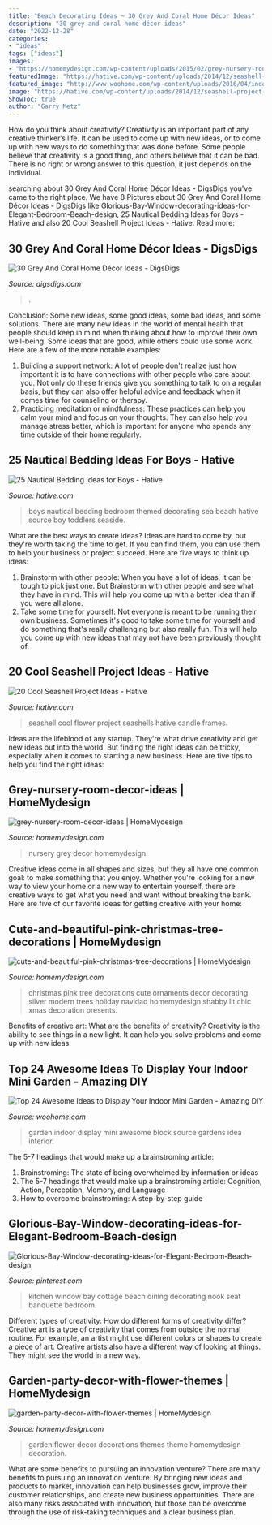 ```yaml
---
title: "Beach Decorating Ideas ~ 30 Grey And Coral Home Décor Ideas"
description: "30 grey and coral home décor ideas"
date: "2022-12-28"
categories:
- "ideas"
tags: ["ideas"]
images:
- "https://homemydesign.com/wp-content/uploads/2015/02/grey-nursery-room-decor-ideas.jpg"
featuredImage: "https://hative.com/wp-content/uploads/2014/12/seashell-project-ideas/8-seashell-flower.jpg"
featured_image: "http://www.woohome.com/wp-content/uploads/2016/04/indoor-garden-projects-13.jpg"
image: "https://hative.com/wp-content/uploads/2014/12/seashell-project-ideas/8-seashell-flower.jpg"
ShowToc: true
author: "Garry Metz"
---
```



How do you think about creativity?
Creativity is an important part of any creative thinker’s life. It can be used to come up with new ideas, or to come up with new ways to do something that was done before. Some people believe that creativity is a good thing, and others believe that it can be bad. There is no right or wrong answer to this question, it just depends on the individual.

	

		
searching about 30 Grey And Coral Home Décor Ideas - DigsDigs you've came to the right place. We have 8 Pictures about 30 Grey And Coral Home Décor Ideas - DigsDigs like Glorious-Bay-Window-decorating-ideas-for-Elegant-Bedroom-Beach-design, 25 Nautical Bedding Ideas for Boys - Hative and also 20 Cool Seashell Project Ideas - Hative. Read more:
		
    
## 30 Grey And Coral Home Décor Ideas - DigsDigs

<img loading=lazy src="https://www.digsdigs.com/photos/grey-and-coral-home-decor-ideas-28-554x681.jpg" onerror="this.onerror=null;this.src='https://tse1.mm.bing.net/th?id=OIP.K5KcgHF5U9md7EQE4Dk2XgHaJG&amp;pid=15.1';" alt="30 Grey And Coral Home Décor Ideas - DigsDigs">

_Source: digsdigs.com_

>. 

	

Conclusion: Some new ideas, some good ideas, some bad ideas, and some solutions.
There are many new ideas in the world of mental health that people should keep in mind when thinking about how to improve their own well-being. Some ideas that are good, while others could use some work. Here are a few of the more notable examples: 
1) Building a support network: A lot of people don't realize just how important it is to have connections with other people who care about you. Not only do these friends give you something to talk to on a regular basis, but they can also offer helpful advice and feedback when it comes time for counseling or therapy. 
2) Practicing meditation or mindfulness: These practices can help you calm your mind and focus on your thoughts. They can also help you manage stress better, which is important for anyone who spends any time outside of their home regularly.

    
## 25 Nautical Bedding Ideas For Boys - Hative

<img loading=lazy src="https://hative.com/wp-content/uploads/2014/10/nautical-bedding-ideas/11-nautical-bedding-ideas-for-boys.jpg" onerror="this.onerror=null;this.src='https://tse4.mm.bing.net/th?id=OIP.ayFmTou8Oi48Mi3qIfw1sQHaJ3&amp;pid=15.1';" alt="25 Nautical Bedding Ideas for Boys - Hative">

_Source: hative.com_

>boys nautical bedding bedroom themed decorating sea beach hative source boy toddlers seaside. 

	

What are the best ways to create ideas?
Ideas are hard to come by, but they're worth taking the time to get. If you can find them, you can use them to help your business or project succeed. Here are five ways to think up ideas: 
1. Brainstorm with other people: When you have a lot of ideas, it can be tough to pick just one. But Brainstorm with other people and see what they have in mind. This will help you come up with a better idea than if you were all alone. 
2. Take some time for yourself: Not everyone is meant to be running their own business. Sometimes it's good to take some time for yourself and do something that's really challenging but also really fun. This will help you come up with new ideas that may not have been previously thought of. 

    
## 20 Cool Seashell Project Ideas - Hative

<img loading=lazy src="https://hative.com/wp-content/uploads/2014/12/seashell-project-ideas/8-seashell-flower.jpg" onerror="this.onerror=null;this.src='https://tse2.mm.bing.net/th?id=OIP.DhHBkS07_Q0sr5Fnyjy0_QHaJ6&amp;pid=15.1';" alt="20 Cool Seashell Project Ideas - Hative">

_Source: hative.com_

>seashell cool flower project seashells hative candle frames. 

	

Ideas are the lifeblood of any startup. They're what drive creativity and get new ideas out into the world. But finding the right ideas can be tricky, especially when it comes to starting a new business. Here are five tips to help you find the right ideas: 

    
## Grey-nursery-room-decor-ideas | HomeMydesign

<img loading=lazy src="https://homemydesign.com/wp-content/uploads/2015/02/grey-nursery-room-decor-ideas.jpg" onerror="this.onerror=null;this.src='https://tse4.mm.bing.net/th?id=OIP.wAzMMN_ZUHiQO9qPK3bVaQHaLH&amp;pid=15.1';" alt="grey-nursery-room-decor-ideas | HomeMydesign">

_Source: homemydesign.com_

>nursery grey decor homemydesign. 

	

Creative ideas come in all shapes and sizes, but they all have one common goal: to make something that you enjoy. Whether you're looking for a new way to view your home or a new way to entertain yourself, there are creative ways to get what you need and want without breaking the bank. Here are five of our favorite ideas for getting creative with your home: 

    
## Cute-and-beautiful-pink-christmas-tree-decorations | HomeMydesign

<img loading=lazy src="https://homemydesign.com/wp-content/uploads/2012/11/cute-and-beautiful-pink-christmas-tree-decorations.jpg" onerror="this.onerror=null;this.src='https://tse4.mm.bing.net/th?id=OIP.msipnGXDGPTNaTQ-vlM14wHaMf&amp;pid=15.1';" alt="cute-and-beautiful-pink-christmas-tree-decorations | HomeMydesign">

_Source: homemydesign.com_

>christmas pink tree decorations cute ornaments decor decorating silver modern trees holiday navidad homemydesign shabby lit chic xmas decoration presents. 

	

Benefits of creative art: What are the benefits of creativity?
Creativity is the ability to see things in a new light. It can help you solve problems and come up with new ideas.

    
## Top 24 Awesome Ideas To Display Your Indoor Mini Garden - Amazing DIY

<img loading=lazy src="http://www.woohome.com/wp-content/uploads/2016/04/indoor-garden-projects-13.jpg" onerror="this.onerror=null;this.src='https://tse4.mm.bing.net/th?id=OIP.Ki_UXHZ1V1w7he8dPZSgBAHaLH&amp;pid=15.1';" alt="Top 24 Awesome Ideas to Display Your Indoor Mini Garden - Amazing DIY">

_Source: woohome.com_

>garden indoor display mini awesome block source gardens idea interior. 

	

The 5-7 headings that would make up a brainstroming article:
1. Brainstroming: The state of being overwhelmed by information or ideas
2. The 5-7 headings that would make up a brainstroming article: Cognition, Action, Perception, Memory, and Language
3. How to overcome brainstroming: A step-by-step guide

    
## Glorious-Bay-Window-decorating-ideas-for-Elegant-Bedroom-Beach-design

<img loading=lazy src="https://i.pinimg.com/736x/e5/11/a9/e511a9ae962c1e30118204871f6d96b8--dining-nook-kitchen-banquette.jpg" onerror="this.onerror=null;this.src='https://tse4.mm.bing.net/th?id=OIP.JN8GR7u0K7yUmdLIt8etEQHaLH&amp;pid=15.1';" alt="Glorious-Bay-Window-decorating-ideas-for-Elegant-Bedroom-Beach-design">

_Source: pinterest.com_

>kitchen window bay cottage beach dining decorating nook seat banquette bedroom. 

	

Different types of creativity: How do different forms of creativity differ?
Creative art is a type of creativity that comes from outside the normal routine. For example, an artist might use different colors or shapes to create a piece of art. Creative artists also have a different way of looking at things. They might see the world in a new way.

    
## Garden-party-decor-with-flower-themes | HomeMydesign

<img loading=lazy src="https://homemydesign.com/wp-content/uploads/2013/02/garden-party-decor-with-flower-themes.jpg" onerror="this.onerror=null;this.src='https://tse4.mm.bing.net/th?id=OIP.ZnoyMfI7APTYtn-KmYBi5gHaJ7&amp;pid=15.1';" alt="garden-party-decor-with-flower-themes | HomeMydesign">

_Source: homemydesign.com_

>garden flower decor decorations themes theme homemydesign decoration. 

	

What are some benefits to pursuing an innovation venture?
There are many benefits to pursuing an innovation venture. By bringing new ideas and products to market, innovation can help businesses grow, improve their customer relationships, and create new business opportunities. There are also many risks associated with innovation, but those can be overcome through the use of risk-taking techniques and a clear business plan.

